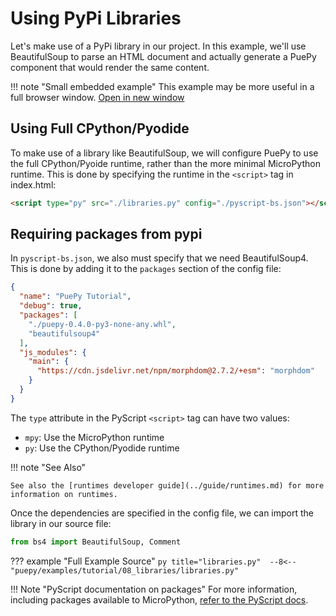 # Using PyPi Libraries

Let's make use of a PyPi library in our project. In this example, we'll use BeautifulSoup to parse an HTML document and actually generate a PuePy component that would render the same content.

<puepy src="https://kkinder.pyscriptapps.com/puepy-tutorial/latest/tutorial/08_libraries/index.html" edit="https://pyscript.com/@kkinder/puepy-tutorial/latest" height="40em"/>

!!! note "Small embedded example"
    This example may be more useful in a full browser window. [Open in new window](https://kkinder.pyscriptapps.com/puepy-tutorial/latest/tutorial/08_libraries/index.html)

## Using Full CPython/Pyodide

To make use of a library like BeautifulSoup, we will configure PuePy to use the full CPython/Pyoide runtime, rather than the more minimal MicroPython runtime. This is done by specifying the runtime in the `<script>` tag in index.html:

```html
<script type="py" src="./libraries.py" config="./pyscript-bs.json"></script>
```

## Requiring packages from pypi

In `pyscript-bs.json`, we also must specify that we need BeautifulSoup4. This is done by adding it to the `packages` section of the config file:

```json title="pyscript-bs.json" hl_lines="6"
{
  "name": "PuePy Tutorial",
  "debug": true,
  "packages": [
    "./puepy-0.4.0-py3-none-any.whl",
    "beautifulsoup4"
  ],
  "js_modules": {
    "main": {
      "https://cdn.jsdelivr.net/npm/morphdom@2.7.2/+esm": "morphdom"
    }
  }
}
```

The `type` attribute in the PyScript `<script>` tag can have two values:

- `mpy`: Use the MicroPython runtime
- `py`: Use the CPython/Pyodide runtime

!!! note "See Also"

    See also the [runtimes developer guide](../guide/runtimes.md) for more information on runtimes.

Once the dependencies are specified in the config file, we can import the library in our source file:

``` python
from bs4 import BeautifulSoup, Comment
```

??? example "Full Example Source"
    ``` py title="libraries.py" 
    --8<-- "puepy/examples/tutorial/08_libraries/libraries.py"
    ```

!!! Note "PyScript documentation on packages"
    For more information, including packages available to 
    MicroPython, [refer to the PyScript docs](https://docs.pyscript.net/2024.8.2/user-guide/configuration/#packages).
